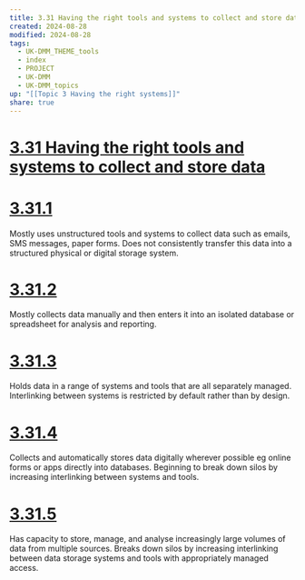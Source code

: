```yaml
---
title: 3.31 Having the right tools and systems to collect and store data
created: 2024-08-28
modified: 2024-08-28
tags:
  - UK-DMM_THEME_tools
  - index
  - PROJECT
  - UK-DMM
  - UK-DMM_topics
up: "[[Topic 3 Having the right systems]]"
share: true
---
```

# [3.31 Having the right tools and systems to collect and store data](3.31%20Having%20the%20right%20tools%20and%20systems%20to%20collect%20and%20store%20data.md)
# [3.31.1](3.31.1.md)

Mostly uses unstructured tools and systems to collect data such as emails, SMS messages, paper forms. Does not consistently transfer this data into a structured physical or digital storage system.

# [3.31.2](3.31.2.md)

Mostly collects data manually and then enters it into an isolated database or spreadsheet for analysis and reporting.

# [3.31.3](3.31.3.md)

Holds data in a range of systems and tools that are all separately managed. Interlinking between systems is restricted by default rather than by design.

# [3.31.4](3.31.4.md)

Collects and automatically stores data digitally wherever possible eg online forms or apps directly into databases. Beginning to break down silos by increasing interlinking between systems and tools.

# [3.31.5](3.31.5.md)

Has capacity to store, manage, and analyse increasingly large volumes of data from multiple sources. Breaks down silos by increasing interlinking between data storage systems and tools with appropriately managed access.
